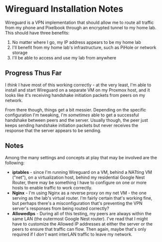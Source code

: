 # Wireguard Installation Notes

Wireguard is a VPN implementation that should allow me to route all traffic from my phone and Pixelbook through an encrypted tunnel to my home lab. This should have three benefits:

1. No matter where I go, my IP address appears to be my home lab
1. I'll benefit from my home lab's infrastructure, such as PiHole or network storage
1. I'll be able to access and use my lab from anywhere

## Progress Thus Far

I _think_ I have most of this working correctly - at the very least, I'm able to install and start Wireguard on a separate VM on my Proxmox host, and it looks like it's receiving handshake initiation packets from peers on my network.

From there though, things get a bit messier. Depending on the specific configuration I'm tweaking, I'm _sometimes_ able to get a successful handshake between peers and the server. Usually though, the peer just keeps sending handshake initiation packets but never receives the response that the server appears to be sending.

## Notes

Among the many settings and concepts at play that may be involved are the following:

- **iptables** - since I'm running Wireguard on a VM, behind a NATting VM ("net"), on a virtualization host, behind my residential Google Nest Router, there may be something I have to configure on one or more hosts to enable traffic to work correctly.
- **Nginx** - I'm using Nginx as a reverse proxy on my net VM - the one serving as the lab's virtual router. I'm fairly certain that's working fine, but perhaps there's a misconfiguration that's preventing the VPN server's responses from being routed correctly?
- **AllowedIps** - During all of this testing, my peers are always within the same LAN (the outermost Google Nest router). I've read that I might have to customize the Allowed IP addresses at either the server or the peers to ensure that traffic can flow. Then again, maybe that's only required if I _don't_ want interLAN traffic to leave my network.
